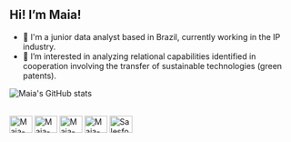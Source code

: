 ## Hi! I’m Maia!
- 💼 I'm a junior data analyst based in Brazil, currently working in the IP industry.
- 👀 I’m interested in analyzing relational capabilities identified in cooperation involving the transfer of sustainable technologies (green patents).


![Maia's GitHub stats](https://github-readme-stats.vercel.app/api?username=dot-connector&show_icons=true&theme=dracula)


<div style="display: inline_block"><br>
  <img align="center" alt="Maia-Docker" height="30" width="40" src="https://cdn.jsdelivr.net/gh/devicons/devicon/icons/docker/docker-original-wordmark.svg">
  <img align="center" alt="Maia-Canva" height="30" width="40" src="https://cdn.jsdelivr.net/gh/devicons/devicon/icons/canva/canva-original.svg">
  <img align="center" alt="Maia-Jira" height="30" width="40" src="https://cdn.jsdelivr.net/gh/devicons/devicon/icons/jira/jira-original.svg">
  <img align="center" alt="Maia-Pands" height="30" width="40" src="https://cdn.jsdelivr.net/gh/devicons/devicon/icons/pandas/pandas-original-wordmark.svg">
  <img align="center" alt="Salesforce" height="30" width="40" src="https://cdn.jsdelivr.net/gh/devicons/devicon/icons/salesforce/salesforce-original.svg">
</div>
          

